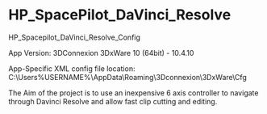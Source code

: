 # HP_SpacePilot_DaVinci_Resolve
HP_Spacepilot_DaVinci_Resolve_Config

App Version:
3DConnexion 3DxWare 10 (64bit) - 10.4.10


App-Specific XML config file location:
C:\Users\%USERNAME%\AppData\Roaming\3Dconnexion\3DxWare\Cfg



The Aim of the project is to use an inexpensive 6 axis controller to navigate through Davinci Resolve and allow fast clip cutting and editing.
